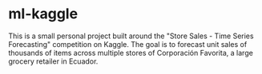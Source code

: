 # ml-kaggle
This is a small personal project built around the "Store Sales - Time Series Forecasting" competition on Kaggle. The goal is to forecast unit sales of thousands of items across multiple stores of Corporación Favorita, a large grocery retailer in Ecuador.

